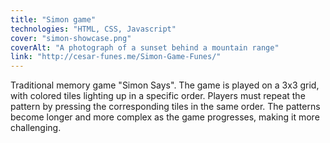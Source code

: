 ```yaml
---
title: "Simon game"
technologies: "HTML, CSS, Javascript"
cover: "simon-showcase.png"
coverAlt: "A photograph of a sunset behind a mountain range"
link: "http://cesar-funes.me/Simon-Game-Funes/"
---
```


Traditional memory game "Simon Says". The game is played on a 3x3 grid, with colored tiles lighting up in a specific order. Players must repeat the pattern by pressing the corresponding tiles in the same order. The patterns become longer and more complex as the game progresses, making it more challenging.
